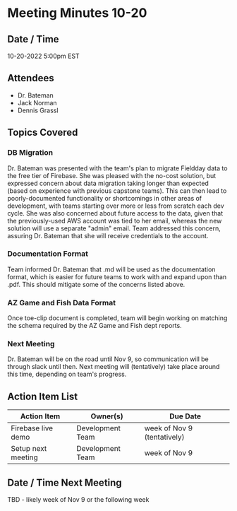 # Meeting Minutes 10-20

## Date / Time
10-20-2022 5:00pm EST

## Attendees
- Dr. Bateman 
- Jack Norman
- Dennis Grassl

## Topics Covered

### DB Migration
Dr. Bateman was presented with the team's plan to migrate Fieldday data to the free tier of Firebase.
She was pleased with the no-cost solution, but expressed concern about data migration taking longer than expected (based on experience with previous capstone teams).
This can then lead to poorly-documented functionality or shortcomings in other areas of development, with teams starting over more or less from scratch each dev cycle.
She was also concerned about future access to the data, given that the previously-used AWS account was tied to her email, whereas the new solution will use a separate "admin" email.
Team addressed this concern, assuring Dr. Bateman that she will receive credentials to the account.

### Documentation Format
Team informed Dr. Bateman that .md will be used as the documentation format, which is easier for future teams to work with and expand upon than .pdf.
This should mitigate some of the concerns listed above.

### AZ Game and Fish Data Format
Once toe-clip document is completed, team will begin working on matching the schema required by the AZ Game and Fish dept reports.

### Next Meeting
Dr. Bateman will be on the road until Nov 9, so communication will be through slack until then.
Next meeting will (tentatively) take place around this time, depending on team's progress.

## Action Item List

| **Action Item**                   | **Owner(s)**     | **Due Date**                                              |
|-----------------------------------|------------------|-----------------------------------------------------------|
| Firebase live demo                | Development Team | week of Nov 9 (tentatively)                               |
| Setup next meeting                | Development Team | week of Nov 9                                             |

## Date / Time Next Meeting
TBD - likely week of Nov 9 or the following week
